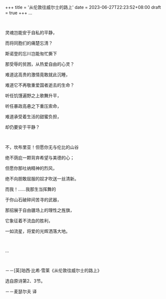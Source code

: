 +++
title = '从伦敦往威尔士的路上'
date = 2023-06-27T22:23:52+08:00
draft = true
+++
...

&nbsp;

灵魂岂能安于自私的平静，

而将同胞们的痛楚忘清？

斯诺登的忘川岂能匆忙撕下

那受辱的贫困，从热爱自由的心灵？

难道这高贵的激情竟敢就此沉睡，

难道它不再敬重爱国者逝去的生命？

听任饥馑遍野之上歌舞升平，

听任暴政高悬之下重压索命，

难道承受着生活的甜蜜负担，

却仍要安于平静？

&nbsp;
&nbsp;

不，坎布里亚！但愿你无与伦比的山谷

绝不荫庇一颗背弃希望与美德的心；

但愿你那吐纳精神的烈风，

绝不向胆敢屈服的奴才吹送一丝清新。

而我！……我那生当挥舞的

于你山石破碎间苦寻的武器，

那招展于自由疆场上的理性之旌旗，

它象征着不流血的胜利，

一如流星，将爱的光辉洒落大地。

&nbsp;

...

&nbsp;
&nbsp;

－－[英]珀西·比希·雪莱《从伦敦往威尔士的路上》

选自原诗第2、3节。

－－麦瑟尔夫 译
